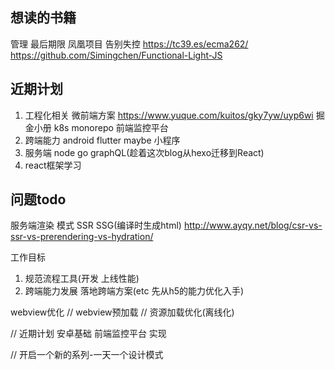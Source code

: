 
## 想读的书籍
管理
  最后期限
  凤凰项目
  告别失控
 https://tc39.es/ecma262/ 
 https://github.com/Simingchen/Functional-Light-JS


## 近期计划
1. 工程化相关 
   微前端方案 https://www.yuque.com/kuitos/gky7yw/uyp6wi 掘金小册
   k8s
   monorepo
   前端监控平台
2. 跨端能力
   android
   flutter
   maybe 小程序
3. 服务端
    node
    go
    graphQL(趁着这次blog从hexo迁移到React)
4. react框架学习

## 问题todo
服务端渲染 模式 SSR   SSG(编译时生成html) 
http://www.ayqy.net/blog/csr-vs-ssr-vs-prerendering-vs-hydration/



工作目标
1. 规范流程工具(开发 上线性能)
2. 跨端能力发展 落地跨端方案(etc  先从h5的能力优化入手)

webview优化
// webview预加载
// 资源加载优化(离线化)

// 近期计划
安卓基础
前端监控平台 实现

// 开启一个新的系列-一天一个设计模式





















